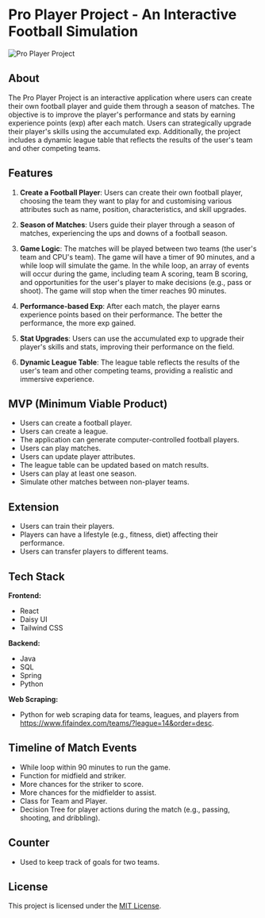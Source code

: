 # Pro Player Project - An Interactive Football Simulation

![Pro Player Project](https://example.com/pro_player_logo.png)

## About

The Pro Player Project is an interactive application where users can create their own football player and guide them through a season of matches. The objective is to improve the player's performance and stats by earning experience points (exp) after each match. Users can strategically upgrade their player's skills using the accumulated exp. Additionally, the project includes a dynamic league table that reflects the results of the user's team and other competing teams.

## Features

1. **Create a Football Player**: Users can create their own football player, choosing the team they want to play for and customising various attributes such as name, position, characteristics, and skill upgrades.

2. **Season of Matches**: Users guide their player through a season of matches, experiencing the ups and downs of a football season.

3. **Game Logic**: The matches will be played between two teams (the user's team and CPU's team). The game will have a timer of 90 minutes, and a while loop will simulate the game. In the while loop, an array of events will occur during the game, including team A scoring, team B scoring, and opportunities for the user's player to make decisions (e.g., pass or shoot). The game will stop when the timer reaches 90 minutes.

4. **Performance-based Exp**: After each match, the player earns experience points based on their performance. The better the performance, the more exp gained.

5. **Stat Upgrades**: Users can use the accumulated exp to upgrade their player's skills and stats, improving their performance on the field.

6. **Dynamic League Table**: The league table reflects the results of the user's team and other competing teams, providing a realistic and immersive experience.

## MVP (Minimum Viable Product)

- Users can create a football player.
- Users can create a league.
- The application can generate computer-controlled football players.
- Users can play matches.
- Users can update player attributes.
- The league table can be updated based on match results.
- Users can play at least one season.
- Simulate other matches between non-player teams.

## Extension

- Users can train their players.
- Players can have a lifestyle (e.g., fitness, diet) affecting their performance.
- Users can transfer players to different teams.

## Tech Stack

**Frontend:**
- React
- Daisy UI
- Tailwind CSS

**Backend:**
- Java
- SQL
- Spring
- Python

**Web Scraping:**
- Python for web scraping data for teams, leagues, and players from https://www.fifaindex.com/teams/?league=14&order=desc.


## Timeline of Match Events

- While loop within 90 minutes to run the game.
- Function for midfield and striker.
- More chances for the striker to score.
- More chances for the midfielder to assist.
- Class for Team and Player.
- Decision Tree for player actions during the match (e.g., passing, shooting, and dribbling).

## Counter

- Used to keep track of goals for two teams.

## License

This project is licensed under the [MIT License](https://example.com/pro_player_license).
